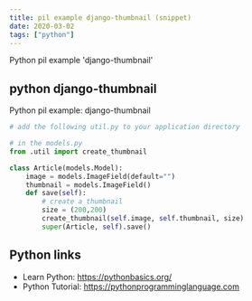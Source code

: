 ```yaml
---
title: pil example django-thumbnail (snippet)
date: 2020-03-02
tags: ["python"]
---
```

Python pil example 'django-thumbnail'


## python django-thumbnail

Python pil example: django-thumbnail

```python
# add the following util.py to your application directory

# in the models.py
from .util import create_thumbnail

class Article(models.Model):
    image = models.ImageField(default="")
    thumbnail = models.ImageField()
    def save(self):
        # create a thumbnail
        size = (200,200)
        create_thumbnail(self.image, self.thumbnail, size)
        super(Article, self).save()

```

## Python links

- Learn Python: https://pythonbasics.org/
- Python Tutorial: https://pythonprogramminglanguage.com
